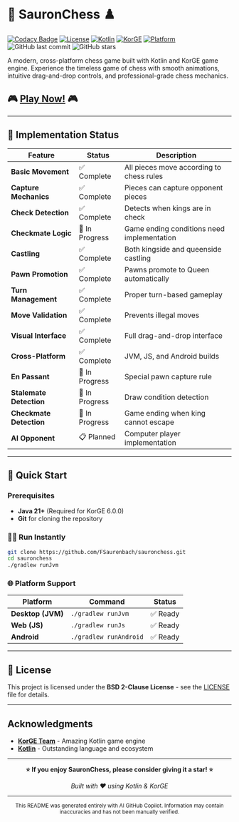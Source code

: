 # 🏰 SauronChess ♟️

[![Codacy Badge](https://app.codacy.com/project/badge/Grade/09437976fa054f2cb7ad3f32504b4132)](https://app.codacy.com/gh/FSaurenbach/sauronchess/dashboard?utm_source=gh&utm_medium=referral&utm_content=&utm_campaign=Badge_grade)
[![License](https://img.shields.io/github/license/FSaurenbach/sauronchess?style=flat-square)](LICENSE)
[![Kotlin](https://img.shields.io/badge/Kotlin-2.2.0-purple?style=flat-square&logo=kotlin)](https://kotlinlang.org/)
[![KorGE](https://img.shields.io/badge/KorGE-6.0.0-blue?style=flat-square)](https://korge.org/)
[![Platform](https://img.shields.io/badge/Platform-JVM%20%7C%20JS%20%7C%20Android-green?style=flat-square)](#platform-support)
![GitHub last commit](https://img.shields.io/github/last-commit/FSaurenbach/sauronchess?style=flat-square)
![GitHub stars](https://img.shields.io/github/stars/FSaurenbach/sauronchess?style=social)

A modern, cross-platform chess game built with Kotlin and KorGE game engine. Experience the timeless game of chess with smooth animations, intuitive drag-and-drop controls, and professional-grade chess mechanics.

## 🎮 **[Play Now!](https://fsaurenbach.github.io/sauronchess)** 🎮

---

## 🎯 Implementation Status

| Feature | Status | Description |
|---------|--------|-------------|
| **Basic Movement** | ✅ Complete | All pieces move according to chess rules |
| **Capture Mechanics** | ✅ Complete | Pieces can capture opponent pieces |
| **Check Detection** | ✅ Complete | Detects when kings are in check |
| **Checkmate Logic** | 🔄 In Progress | Game ending conditions need implementation |
| **Castling** | ✅ Complete | Both kingside and queenside castling |
| **Pawn Promotion** | ✅ Complete | Pawns promote to Queen automatically |
| **Turn Management** | ✅ Complete | Proper turn-based gameplay |
| **Move Validation** | ✅ Complete | Prevents illegal moves |
| **Visual Interface** | ✅ Complete | Full drag-and-drop interface |
| **Cross-Platform** | ✅ Complete | JVM, JS, and Android builds |
| **En Passant** | 🔄 In Progress | Special pawn capture rule |
| **Stalemate Detection** | 🔄 In Progress | Draw condition detection |
| **Checkmate Detection** | 🔄 In Progress | Game ending when king cannot escape |
| **AI Opponent** | 📋 Planned | Computer player implementation |

---

## 🚀 Quick Start

### Prerequisites
- **Java 21+** (Required for KorGE 6.0.0)
- **Git** for cloning the repository

### 🏃‍♂️ Run Instantly
```bash
git clone https://github.com/FSaurenbach/sauronchess.git
cd sauronchess
./gradlew runJvm
```

### 🌐 Platform Support

| Platform | Command | Status |
|----------|---------|--------|
| **Desktop (JVM)** | `./gradlew runJvm` | ✅ Ready |
| **Web (JS)** | `./gradlew runJs` | ✅ Ready |
| **Android** | `./gradlew runAndroid` | ✅ Ready |

---

## 📄 License

This project is licensed under the **BSD 2-Clause License** - see the [LICENSE](LICENSE) file for details.

---

## Acknowledgments

- **[KorGE Team](https://korge.org/)** - Amazing Kotlin game engine
- **[Kotlin](https://kotlinlang.org/)** - Outstanding language and ecosystem

---

<div align="center">

**⭐ If you enjoy SauronChess, please consider giving it a star! ⭐**

*Built with ❤️ using Kotlin & KorGE*

---

<sub>This README was generated entirely with AI GitHub Copilot. Information may contain inaccuracies and has not been manually verified.</sub>

</div>
